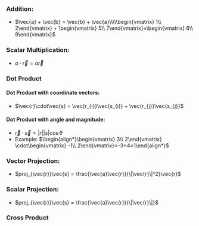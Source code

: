 ### Addition:     
- $\vec{a} + \vec{b} = \vec{b} + \vec{a}\\\\\begin{vmatrix}  1\\ 2\end{vmatrix} + \begin{vmatrix}  5\\ 7\end{vmatrix}=\begin{vmatrix}  6\\ 9\end{vmatrix}$

### Scalar Multiplication:  
- $a\cdot\vec{r} = a\vec{r}$

### Dot Product
#### Dot Product with coordinate vectors:  
- $\vec{r}\cdot\vec{s} = \vec{r_{i}}\vec{s_{i}} + \vec{r_{j}}\vec{s_{j}}$

#### Dot Product with angle and magnitude: 
- $\vec{r}\cdot\vec{s} = |r||s|\cos\theta$
- Example:  $\begin{align*}\begin{vmatrix}  3\\  2\end{vmatrix} \cdot\begin{vmatrix}  -1\\ 2\end{vmatrix}=-3+4=1\end{align*}$

### Vector Projection:  
- $proj_{\vec{r}}\vec{s} = \frac{\vec{a}\vec{r}}{\|\vec{r}\|^2}\vec{r}$

### Scalar Projection: 
- $proj_{\vec{r}}\vec{s} = \frac{\vec{a}\vec{r}}{\|\vec{r}\|}$

### Cross Product






